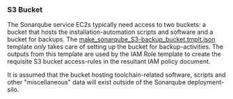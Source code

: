 ### S3 Bucket

The Sonarqube service EC2s typically need access to two buckets: a bucket that hosts the installation-automation scripts and software and a bucket for backups. The [make_sonarqube_S3-backup_bucket.tmplt.json](/Templates/make_sonarqube_S3-backup_bucket.tmplt.json) template _only_ takes care of setting up the bucket for backup-activities. The outputs from this template are used by the IAM Role template to create the requisite S3 bucket access-rules in the resultant IAM policy document.

It is assumed that the bucket hosting toolchain-related software, scripts and other "miscellaneous" data will exist outside of the Sonarqube deployment-silo.
